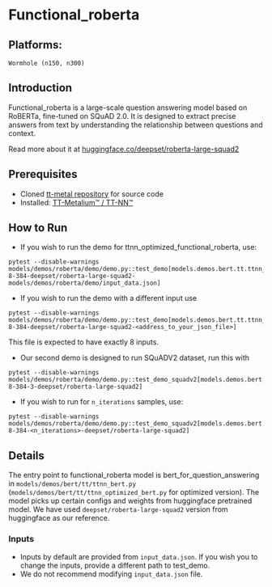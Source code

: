 # Functional_roberta

## Platforms:
    Wormhole (n150, n300)

## Introduction
 Functional_roberta is a large-scale question answering model based on RoBERTa, fine-tuned on SQuAD 2.0. It is designed to extract precise answers from text by understanding the relationship between questions and context.

Read more about it at [huggingface.co/deepset/roberta-large-squad2](https://huggingface.co/deepset/roberta-large-squad2)

## Prerequisites
- Cloned [tt-metal repository](https://github.com/tenstorrent/tt-metal) for source code
- Installed: [TT-Metalium™ / TT-NN™](https://github.com/tenstorrent/tt-metal/blob/main/INSTALLING.md)

## How to Run
- If you wish to run the demo for ttnn_optimized_functional_roberta, use:
```
pytest --disable-warnings models/demos/roberta/demo/demo.py::test_demo[models.demos.bert.tt.ttnn_optimized_bert-8-384-deepset/roberta-large-squad2-models/demos/roberta/demo/input_data.json]
```

- If you wish to run the demo with a different input use
```
pytest --disable-warnings models/demos/roberta/demo/demo.py::test_demo[models.demos.bert.tt.ttnn_optimized_bert-8-384-deepset/roberta-large-squad2-<address_to_your_json_file>]
```
This file is expected to have exactly 8 inputs.

- Our second demo is designed to run SQuADV2 dataset, run this with
```
pytest --disable-warnings models/demos/roberta/demo/demo.py::test_demo_squadv2[models.demos.bert.tt.ttnn_optimized_bert-8-384-3-deepset/roberta-large-squad2]
```

- If you wish to run for `n_iterations` samples, use:
```
pytest --disable-warnings models/demos/roberta/demo/demo.py::test_demo_squadv2[models.demos.bert.tt.ttnn_optimized_bert-8-384-<n_iterations>-deepset/roberta-large-squad2]
```

## Details
The entry point to  functional_roberta model is bert_for_question_answering in `models/demos/bert/tt/ttnn_bert.py` (`models/demos/bert/tt/ttnn_optimized_bert.py` for optimized version). The model picks up certain configs and weights from huggingface pretrained model. We have used `deepset/roberta-large-squad2` version from huggingface as our reference.

### Inputs
- Inputs by default are provided from `input_data.json`. If you wish you to change the inputs, provide a different path to test_demo.
- We do not recommend modifying `input_data.json` file.
